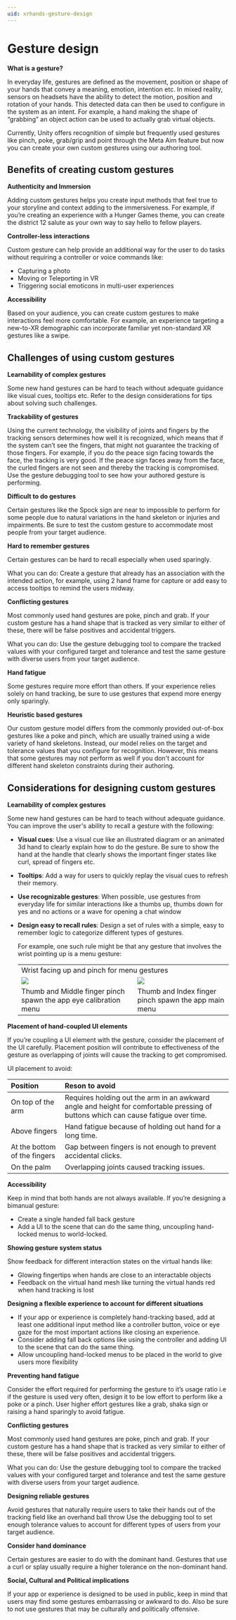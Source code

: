 ```yaml
---
uid: xrhands-gesture-design
---
```


# Gesture design

**What is a gesture?**

In everyday life, gestures are defined as the movement, position or shape of your hands that convey a meaning, emotion, intention etc.
In mixed reality, sensors on headsets have the ability to detect the motion, position and rotation of your hands. This detected data can then be used to configure in the system as an intent. For example, a hand making the shape of “grabbing” an object action can be used to actually grab virtual objects.

Currently, Unity offers recognition of simple but frequently used gestures like pinch, poke, grab/grip and point through the Meta Aim feature but now you can create your own custom gestures using our authoring tool.


## Benefits of creating custom gestures

**Authenticity and Immersion**

Adding custom gestures helps you create input methods that feel true to your storyline and context adding to the immersiveness. For example, if you’re creating an experience with a Hunger Games theme, you can create the district 12 salute as your own way to say hello to fellow players.

**Controller-less interactions**

Custom gesture can help provide an additional way for the user to do tasks without requiring a controller or voice commands like:

* Capturing a photo
* Moving or Teleporting in VR
* Triggering social emoticons in multi-user experiences

**Accessibility**

Based on your audience, you can create custom gestures to make interactions feel more comfortable. For example, an experience targeting a new-to-XR demographic can incorporate familiar yet non-standard XR gestures like a swipe.


## Challenges of using custom gestures

**Learnability of complex gestures**

Some new hand gestures can be hard to teach without adequate guidance like visual cues, tooltips etc. Refer to the design considerations for tips about solving such challenges.

**Trackability of gestures**

Using the current technology, the visibility of joints and fingers by the tracking sensors determines how well it is recognized, which means that if the system can’t see the fingers, that might not guarantee the tracking of those fingers.
For example, if you do the peace sign facing towards the face, the tracking is very good. If the peace sign faces away from the face, the curled fingers are not seen and thereby the tracking is compromised.
Use the gesture debugging tool to see how your authored gesture is performing.

**Difficult to do gestures**

Certain gestures like the Spock sign are near to impossible to perform for some people due to natural variations in the hand skeleton or injuries and impairments. Be sure to test the custom gesture to accommodate most people from your target audience.

**Hard to remember gestures**

Certain gestures can be hard to recall especially when used sparingly.

What you can do: Create a gesture that already has an association with the intended action, for example, using 2 hand frame for capture or add easy to access tooltips to remind the users midway.

**Conflicting gestures**

Most commonly used hand gestures are poke, pinch and grab. If your custom gesture has a hand shape that is tracked as very similar to either of these, there will be false positives and accidental triggers.

What you can do: Use the gesture debugging tool to compare the tracked values with your configured target and tolerance and test the same gesture with diverse users from your target audience.

**Hand fatigue**

Some gestures require more effort than others. If your experience relies solely on hand tracking, be sure to use gestures that expend more energy only sparingly.

**Heuristic based gestures**

Our custom gesture model differs from the commonly provided out-of-box gestures like a poke and pinch, which are usually trained using a wide variety of hand skeletons. Instead, our model relies on the target and tolerance values that you configure for recognition. However, this means that some gestures may not perform as well if you don't account for different hand skeleton constraints during their authoring.

## Considerations for designing custom gestures

**Learnability of complex gestures**

Some new hand gestures can be hard to teach without adequate guidance. You can improve the user's ability to recall a gesture with the following:

* **Visual cues**: Use a visual cue like an illustrated diagram or an animated 3d hand to clearly explain how to do the gesture. Be sure to show the hand at the handle that clearly shows the important finger states like curl, spread of fingers etc.
* **Tooltips**: Add a way for users to quickly replay the visual cues to refresh their memory.
* **Use recognizable gestures**: When possible, use gestures from everyday life for similar interactions like a thumbs up, thumbs down for yes and no actions or a wave for opening a chat window
* **Design easy to recall rules**: Design a set of rules with a simple, easy to remember logic to categorize different types of gestures.

   For example, one such rule might be that any gesture that involves the wrist pointing up is a menu gesture:
   <table>
     <tr>
        <td colspan="2">Wrist facing up and pinch for menu gestures</td>
     </tr>
     <tr>
        <td><img src="../images/gestures/rule-example-1.png"/></d>
        <td><img src="../images/gestures/rule-example-2.png"/></d>
     </tr>
     <tr>
       <td>Thumb and Middle finger pinch spawn the app eye calibration menu</td>
       <td>Thumb and Index finger pinch spawn the app main menu</td>
     </tr>
   </table>

**Placement of hand-coupled UI elements**

If you’re coupling a UI element with the gesture, consider the placement of the UI carefully. Placement position will contribute to effectiveness of the gesture as overlapping of joints will cause the tracking to get compromised.

UI placement to avoid:

| Position | Reson to avoid |
| :-- | :-- |
| On top of the arm | Requires holding out the arm in an awkward angle and height for comfortable pressing of buttons which can cause fatigue over time. |
| Above fingers | Hand fatigue because of holding out hand for a long time. |
| At the bottom of the fingers | Gap between fingers is not enough to prevent accidental clicks. |
| On the palm | Overlapping joints caused tracking issues. |

**Accessibility**

Keep in mind that both hands are not always available. If you’re designing a bimanual gesture:

* Create a single handed fall back gesture
* Add a UI to the scene that can do the same thing, uncoupling hand-locked menus to world-locked.

**Showing gesture system status**

Show feedback for different interaction states on the virtual hands like:

* Glowing fingertips when hands are close to an interactable objects
* Feedback on the virtual hand mesh like turning the virtual hands red when hand tracking is lost

**Designing a flexible experience to account for different situations**

* If your app or experience is completely hand-tracking based, add at least one additional input method like a controller button, voice or eye gaze for the most important actions like closing an experience.
* Consider adding fall back options like using the controller and adding UI to the scene that can do the same thing.
* Allow uncoupling hand-locked menus to be placed in the world to give users more flexibility

**Preventing hand fatigue**

Consider the effort required for performing the gesture to it’s usage ratio i.e if the gesture is used very often, design it to be low effort to perform like a poke or a pinch. User higher effort gestures like a grab, shaka sign or raising a hand sparingly to avoid fatigue.


**Conflicting gestures**

Most commonly used hand gestures are poke, pinch and grab. If your custom gesture has a hand shape that is tracked as very similar to either of these, there will be false positives and accidental triggers.

What you can do: Use the gesture debugging tool to compare the tracked values with your configured target and tolerance and test the same gesture with diverse users from your target audience.

**Designing reliable gestures**

Avoid gestures that naturally require users to take their hands out of the tracking field like an overhand ball throw
Use the debugging tool to set enough tolerance values to account for different types of users from your target audience.

**Consider hand dominance**

Certain gestures are easier to do with the dominant hand. Gestures that use a curl or splay usually require a higher tolerance on the non-dominant hand.

**Social, Cultural and Political implications**

If your app or experience is designed to be used in public, keep in mind that users may find some gestures embarrassing or awkward to do. Also be sure to not use gestures that may be culturally and politically offensive.

